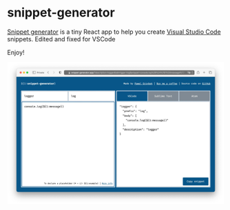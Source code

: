 # snippet-generator

[Snippet generator](https://snippet-generator.app/) is a tiny React app to help you create [Visual Studio Code](https://code.visualstudio.com/) snippets.
Edited and fixed for VSCode

Enjoy!

[![snippet generator by Pawel Grzybek](snippet-generator.webp)](https://snippet-generator.app/)
